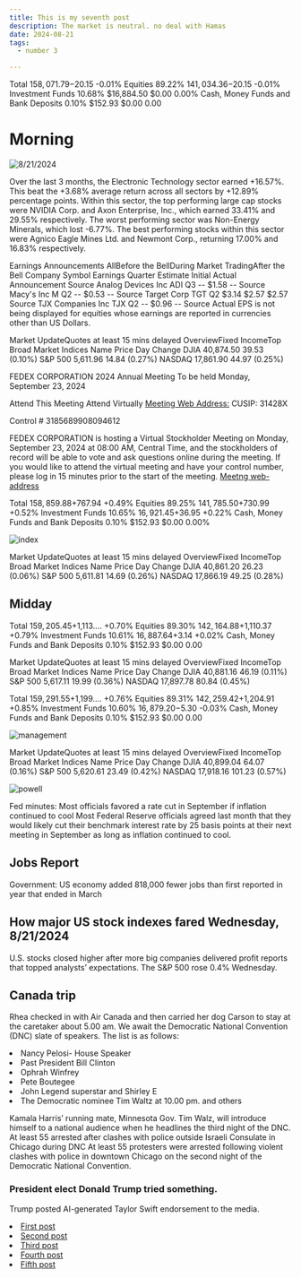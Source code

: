```yaml
---
title: This is my seventh post
description: The market is neutral. no deal with Hamas
date: 2024-08-21
tags:
  - number 3

---
```

Total
$158,071.79
-$20.15 -0.01%
Equities
89.22%
$141,034.36
-$20.15 -0.01%
Investment Funds
10.68%
$16,884.50
$0.00 0.00%
Cash, Money Funds and Bank Deposits
0.10%
$152.93
$0.00 0.00

# Morning

<img src="/img/image6.png" alt="8/21/2024" />

Over the last 3 months, the Electronic Technology sector earned +16.57%. This beat the +3.68% average return across all sectors by +12.89% percentage points. Within this sector, the top performing large cap stocks were NVIDIA Corp. and Axon Enterprise, Inc., which earned 33.41% and 29.55% respectively. The worst performing sector was Non-Energy Minerals, which lost -6.77%. The best performing stocks within this sector were Agnico Eagle Mines Ltd. and Newmont Corp., returning 17.00% and 16.83% respectively.

Earnings Announcements
AllBefore the BellDuring Market TradingAfter the Bell
Company	Symbol	Earnings Quarter	Estimate	Initial	Actual	Announcement Source
Analog Devices Inc	ADI	Q3	--	$1.58	--	Source
Macy's Inc	M	Q2	--	$0.53	--	Source
Target Corp	TGT	Q2	$3.14	$2.57	$2.57	Source
TJX Companies Inc	TJX	Q2	--	$0.96	--	Source
Actual EPS is not being displayed for equities whose earnings are reported in currencies other than US Dollars.

Market UpdateQuotes at least 15 mins delayed
OverviewFixed IncomeTop Broad Market Indices
Name	Price	Day Change
DJIA	40,874.50	 39.53 (0.10%)
S&P 500	5,611.96	 14.84 (0.27%)
NASDAQ	17,861.90	 44.97 (0.25%)

FEDEX CORPORATION
2024 Annual Meeting
To be held Monday, September 23, 2024

Attend This Meeting
Attend Virtually
[Meeting Web Address:](https://www.virtualshareholdermeeting.com/FDX2024)
CUSIP:
31428X


Control #
3185689908094612

FEDEX CORPORATION is hosting a Virtual Stockholder Meeting on Monday, September 23, 2024 at 08:00 AM, Central Time, and the stockholders of record will be able to vote and ask questions online during the meeting. If you would like to attend the virtual meeting and have your control number, please log in 15 minutes prior to the start of the meeting.
[Meetng web-address](https://www.virtualshareholdermeeting.com/FDX2024)


Total
$158,859.88
+$767.94 +0.49%
Equities
89.25%
$141,785.50
+$730.99 +0.52%
Investment Funds
10.65%
$16,921.45
+$36.95 +0.22%
Cash, Money Funds and Bank Deposits
0.10%
$152.93
$0.00 0.00%

<img src="/img/image7.png" alt="index" />

Market UpdateQuotes at least 15 mins delayed
OverviewFixed IncomeTop Broad Market Indices
Name	Price	Day Change
DJIA	40,861.20	 26.23 (0.06%)
S&P 500	5,611.81	 14.69 (0.26%)
NASDAQ	17,866.19	 49.25 (0.28%)

## Midday

Total
$159,205.45
+$1,113.... +0.70%
Equities
89.30%
$142,164.88
+$1,110.37 +0.79%
Investment Funds
10.61%
$16,887.64
+$3.14 +0.02%
Cash, Money Funds and Bank Deposits
0.10%
$152.93
$0.00 0.00

Market UpdateQuotes at least 15 mins delayed
OverviewFixed IncomeTop Broad Market Indices
Name	Price	Day Change
DJIA	40,881.16	 46.19 (0.11%)
S&P 500	5,617.11	 19.99 (0.36%)
NASDAQ	17,897.78	 80.84 (0.45%)

Total
$159,291.55
+$1,199.... +0.76%
Equities
89.31%
$142,259.42
+$1,204.91 +0.85%
Investment Funds
10.60%
$16,879.20
-$5.30 -0.03%
Cash, Money Funds and Bank Deposits
0.10%
$152.93
$0.00 0.00

<img src="/img/image7.1.png" alt="management"/>


Market UpdateQuotes at least 15 mins delayed
OverviewFixed IncomeTop Broad Market Indices
Name	Price	Day Change
DJIA	40,899.04	 64.07 (0.16%)
S&P 500	5,620.61	 23.49 (0.42%)
NASDAQ	17,918.16	 101.23 (0.57%)

<img src="/img/powell.png" alt="powell" />

Fed minutes: Most officials favored a rate cut in September if inflation continued to cool
Most Federal Reserve officials agreed last month that they would likely cut their benchmark interest rate by 25 basis points at their next meeting in September as long as inflation continued to cool.

<h2>Jobs Report</h2>
Government: US economy added 818,000 fewer jobs than first reported in year that ended in March

<h2>How major US stock indexes fared Wednesday, 8/21/2024</h2>

U.S. stocks closed higher after more big companies delivered profit reports that topped analysts’ expectations. The S&P 500 rose 0.4% Wednesday.

## Canada trip

Rhea checked in with Air Canada and then carried her dog Carson to stay at the caretaker about 5.00 am. We await the Democratic National Convention (DNC) slate of speakers. The list is as follows:
<li>Nancy Pelosi- House Speaker</li>
<li>Past President Bill Clinton</li>
<li>Ophrah Winfrey</li>
<li>Pete Boutegee</li>
<li>John Legend superstar and Shirley E</li>
<li>The Democratic nominee Tim Waltz at 10.00 pm. and others</li>

Kamala Harris’ running mate, Minnesota Gov. Tim Walz, will introduce himself to a national audience when he headlines the third night of the DNC.
At least 55 arrested after clashes with police outside Israeli Consulate in Chicago during DNC
At least 55 protesters were arrested following violent clashes with police in downtown Chicago on the second night of the Democratic National Convention.

### President elect Donald Trump tried something.
Trump posted AI-generated Taylor Swift endorsement to the media.


<li><a href="/blog/firstpost/">First post</a></li>
<li><a href="/blog/secondpost/">Second post</a></li>
<li><a href="/blog/thirdpost/">Third post</a></li>
<li><a href="/blog/fourthpost/">Fourth post</a></li>
<li><a href="/blog/fifthpost/">Fifth post</a></li>

